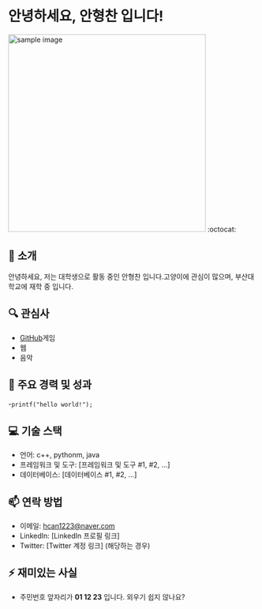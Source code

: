 # 안녕하세요, 안형찬 입니다!
<a href="#"><img src="https://health.chosun.com/site/data/img_dir/2023/07/17/2023071701753_0.jpg" width="400px"
alt="sample image"></a> 
:octocat:
## 👋 소개
안녕하세요, 저는 대학생으로 활동 중인 안형찬 입니다.고양이에 관심이 많으며, 부산대학교에 재학 중 입니다.

## 🔍 관심사
- [GitHub](http://github.com "깃허브")게임
- 웹
- 음악

## 🌟 주요 경력 및 성과
-`printf("hello world!");`

## 💻 기술 스택
- 언어: c++, pythonm, java
- 프레임워크 및 도구: [프레임워크 및 도구 #1, #2, ...]
- 데이터베이스: [데이터베이스 #1, #2, ...]

## 📫 연락 방법
- 이메일: <a href="https://www.naver.com">hcan1223@naver.com</a>
- LinkedIn: [LinkedIn 프로필 링크]
- Twitter: [Twitter 계정 링크] (해당하는 경우)

## ⚡ 재미있는 사실
- 주민번호 앞자리가 **01 12 23** 입니다. 외우기 쉽지 않나요?
